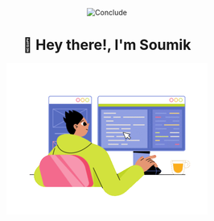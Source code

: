 <div align="center">

![Conclude](https://img.shields.io/badge/HELLO-THIS%20IS%20DRUKY-ffb86c?style=for-the-badge)
  
<h1 align="center">👋 Hey there!, I'm Soumik </h1>
  
<div align = 'center'>

<img alt="GIF" src="Assets/juicy-man-programmer-writing-code-and-make-web-design-on-a-pc.gif" width="400"/>
<!--
**Druky1/Druky1** is a ✨ _special_ ✨ repository because its `README.md` (this file) appears on your GitHub profile.

Here are some ideas to get you started:

- 🔭 I’m currently working on ...
- 🌱 I’m currently learning ...
- 👯 I’m looking to collaborate on ...
- 🤔 I’m looking for help with ...
- 💬 Ask me about ...
- 📫 How to reach me: ...
- 😄 Pronouns: ...
- ⚡ Fun fact: ...
-->
